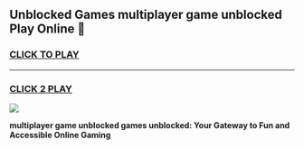 
## Unblocked Games multiplayer game unblocked Play Online 👋
<h3>
<a href="https://news.freeplayer.one?title=multiplayer_game_unblocked&ref=17F">CLICK TO PLAY</a></h3>
<hr>

<h3>
<a href="https://news.freeplayer.one?title=multiplayer_game_unblocked&ref=17F">CLICK 2 PLAY</a>
  
</h3>

<a href="https://news.freeplayer.one?title=multiplayer_game_unblocked&ref=17F/"><img src="https://clearcache.store/games.png"></a>


**multiplayer game unblocked games unblocked: Your Gateway to Fun and Accessible Online Gaming**
